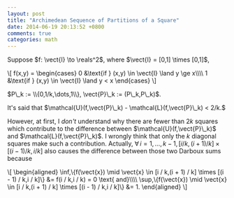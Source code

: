 ```yaml
---
layout: post
title: "Archimedean Sequence of Partitions of a Square"
date: 2014-06-19 20:13:52 +0800
comments: true
categories: math
---
```


Suppose $f: \vect{I} \to \reals^2$, where $\vect{I} = [0,1] \times
[0,1]$,

\\[
f(x,y) =
  \begin{cases}
    0 &\text{if } (x,y) \in \vect{I} \land y \ge x\\\\\\\\
    1 &\text{if } (x,y) \in \vect{I} \land y < x
  \end{cases}
\\]

$P\_k := \\{0,1/k,\dots,1\\}, \vect{P}\_k := (P\_k,P\_k)$.

It's said that
$\mathcal{U}(f,\vect{P}\_k) - \mathcal{L}(f,\vect{P}\_k) < 2/k.$

However, at first, I *don't* understand why there are fewer than $2k$
squares which contribute to the difference between
$\mathcal{U}(f,\vect{P}\_k)$ and $\mathcal{L}(f,\vect{P}\_k)$.  I
wrongly think that only the $k$ diagonal squares make such a
contribution.  Actually, $\forall\,i = 1,\dots,k - 1,
[i / k,(i + 1) / k] \times [(i - 1) / k,i / k]$ also causes the
difference between those two Darboux sums because

\\[
\begin{aligned}
  \inf\,\\{f(\vect{x}) \mid \vect{x} \in [i / k,(i + 1) / k] \times
    [(i - 1) / k,i / k]\\} &= f(i / k,i / k) = 0 \text{ and}\\\\\\\\
  \sup\,\\{f(\vect{x}) \mid \vect{x} \in [i / k,(i + 1) / k] \times
    [(i - 1) / k,i / k]\\} &= 1.
\end{aligned}
\\]
